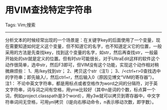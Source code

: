 # 用VIM查找特定字符串
Tags: Vim;搜索

------

分析文本的时候经常出现的一个场景是：在关键字key的后面使用了一个变量，现在需要知道如何定义这个变量，但不知道它的名字，也不知道定义它的位置，一般采用的方法是先查找key，找到这个变量的名字，如str，然后再查找str，一般最开始处的str就是定义的位置。但有时str可能很长，对于UltraEdit这样的软件这个动作很简单，选中str，然后F3即可，但VIM没有这个功能，实现这个动作相对稍微麻烦些： 
 1、用/key找到str； 
 2、拷贝这个str（注1）； 
 3、/<ctrl+r>0查找选中的字符串；即先输入/，然后ctrl+r，然后输入0（原因见博文“VIM的寄存器”）。 
 注1： 
 不论中英文字符串，都是用标点或者空格作为word之间的分隔符，对于英文字符串，词与词之间有空格，用ynw比较好（其中n是词的个数，标点算一个词，例如project.classpath是3个word），用y3w就可以拷贝到寄存器中，中文字符串词间无空格，可用ynl拷贝（l是向右移动命令，n表示移动次数，即字数）。